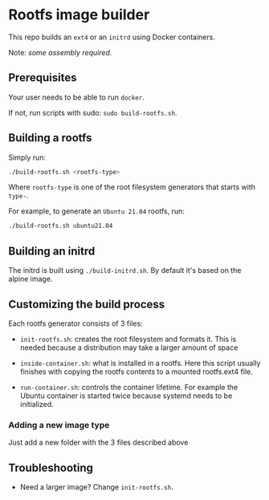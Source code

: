 # Rootfs image builder

This repo builds an `ext4` or an `initrd` using Docker containers.

Note: *some assembly required.*

## Prerequisites

Your user needs to be able to run `docker`.

If not, run scripts with sudo: `sudo build-rootfs.sh`.

## Building a rootfs

Simply run:

```bash
./build-rootfs.sh <rootfs-type>
```

Where `rootfs-type` is one of the root filesystem generators that starts with `type-`.

For example, to generate an `Ubuntu 21.04` rootfs, run:

```bash
./build-rootfs.sh ubuntu21.04
```

## Building an initrd

The initrd is built using `./build-initrd.sh`. By default it's based on the alpine image.

## Customizing the build process

Each rootfs generator consists of 3 files:

- `init-rootfs.sh`: creates the root filesystem and formats it.
This is needed because a distribution may take a larger amount of space

- `inside-container.sh`: what is installed in a rootfs.
Here this script usually finishes with copying the rootfs contents to a mounted rootfs.ext4 file.

- `run-container.sh`: controls the container lifetime. For example the Ubuntu container is started
twice because systemd needs to be initialized.

### Adding a new image type

Just add a new folder with the 3 files described above

## Troubleshooting

- Need a larger image? Change `init-rootfs.sh`.

